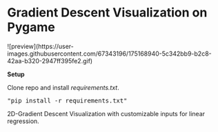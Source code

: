 <h1>Gradient Descent Visualization on Pygame </h1>
![preview](https://user-images.githubusercontent.com/67343196/175168940-5c342bb9-b2c8-42aa-b320-2947ff395fe2.gif)

**Setup**

Clone repo and install *requirements.txt*.
<pre>
"pip install -r requirements.txt"
</pre>

2D-Gradient Descent Visualization with customizable inputs for linear regression.
